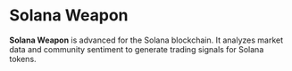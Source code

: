 # Solana Weapon

**Solana Weapon** is advanced for the Solana blockchain. It analyzes market data and community sentiment to generate trading signals for Solana tokens.
